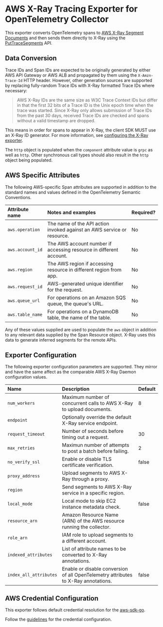 # AWS X-Ray Tracing Exporter for OpenTelemetry Collector

This exporter converts OpenTelemetry spans to
[AWS X-Ray Segment Documents](https://docs.aws.amazon.com/xray/latest/devguide/xray-api-segmentdocuments.html)
and then sends them directly to X-Ray using the
[PutTraceSegments](https://docs.aws.amazon.com/xray/latest/api/API_PutTraceSegments.html) API.

## Data Conversion

Trace IDs and Span IDs are expected to be originally generated by either AWS API Gateway or AWS ALB and
propagated by them using the `X-Amzn-Trace-Id` HTTP header. However, other generation sources are
supported by replacing fully-random Trace IDs with X-Ray formatted Trace IDs where necessary:

> AWS X-Ray IDs are the same size as W3C Trace Context IDs but differ in that the first 32 bits of a Trace ID
> is the Unix epoch time when the trace was started. Since X-Ray only allows submission of Trace IDs from the
> past 30 days, received Trace IDs are checked and spans without a valid timestamp are dropped.

This means in order for spans to appear in X-Ray, the client SDK MUST use an X-Ray ID generator. For more
information, see
[configuring the X-Ray exporter](https://aws-otel.github.io/docs/getting-started/x-ray#configuring-the-aws-x-ray-exporter).

The `http` object is populated when the `component` attribute value is `grpc` as well as `http`. Other
synchronous call types should also result in the `http` object being populated.

## AWS Specific Attributes

The following AWS-specific Span attributes are supported in addition to the standard names and values
defined in the OpenTelemetry Semantic Conventions.

| Attribute name   | Notes and examples                                                     | Required? |
| :--------------- | :--------------------------------------------------------------------- | --------- |
| `aws.operation`  | The name of the API action invoked against an AWS service or resource. | No        |
| `aws.account_id` | The AWS account number if accessing resource in different account.     | No        |
| `aws.region`     | The AWS region if accessing resource in different region from app.     | No        |
| `aws.request_id` | AWS-generated unique identifier for the request.                       | No        |
| `aws.queue_url`  | For operations on an Amazon SQS queue, the queue's URL.                | No        |
| `aws.table_name` | For operations on a DynamoDB table, the name of the table.             | No        |

Any of these values supplied are used to populate the `aws` object in addition to any relevant data supplied
by the Span Resource object. X-Ray uses this data to generate inferred segments for the remote APIs.

## Exporter Configuration

The following exporter configuration parameters are supported. They mirror and have the same affect as the
comparable AWS X-Ray Daemon configuration values.

| Name                   | Description                                                                        | Default |
| :--------------------- | :--------------------------------------------------------------------------------- | ------- |
| `num_workers`          | Maximum number of concurrent calls to AWS X-Ray to upload documents.               | 8       |
| `endpoint`             | Optionally override the default X-Ray service endpoint.                            |         |
| `request_timeout`      | Number of seconds before timing out a request.                                     | 30      |
| `max_retries`          | Maximun number of attempts to post a batch before failing.                         | 2       |
| `no_verify_ssl`        | Enable or disable TLS certificate verification.                                    | false   |
| `proxy_address`        | Upload segments to AWS X-Ray through a proxy.                                      |         |
| `region`               | Send segments to AWS X-Ray service in a specific region.                           |         |
| `local_mode`           | Local mode to skip EC2 instance metadata check.                                    | false   |
| `resource_arn`         | Amazon Resource Name (ARN) of the AWS resource running the collector.              |         |
| `role_arn`             | IAM role to upload segments to a different account.                                |         |
| `indexed_attributes`   | List of attribute names to be converted to X-Ray annotations.                      |         |
| `index_all_attributes` | Enable or disable conversion of all OpenTelemetry attributes to X-Ray annotations. | false   |

## AWS Credential Configuration

This exporter follows default credential resolution for the
[aws-sdk-go](https://docs.aws.amazon.com/sdk-for-go/api/index.html).

Follow the [guidelines](https://docs.aws.amazon.com/sdk-for-go/v1/developer-guide/configuring-sdk.html) for the
credential configuration.
